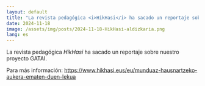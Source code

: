 ```yaml
---
layout: default
title: "La revista pedagógica <i>HikHasi</i> ha sacado un reportaje sobre nuestro proyecto GATAI"
date: 2024-11-18
image: /assets/img/posts/2024-11-18-HikHasi-aldizkaria.png
lang: es
---
```


La revista pedagógica <i>HikHasi</i> ha sacado un reportaje sobre nuestro proyecto GATAI.

Para más información: <a href="https://www.hikhasi.eus/eu/munduaz-hausnartzeko-aukera-ematen-duen-lekua" target="_blank"> https://www.hikhasi.eus/eu/munduaz-hausnartzeko-aukera-ematen-duen-lekua </a>

